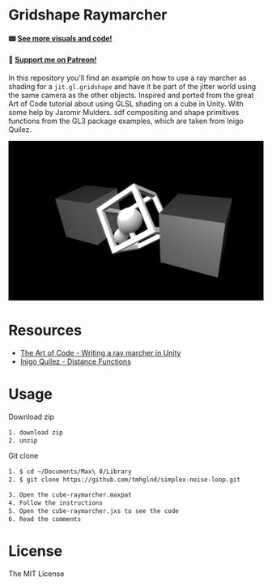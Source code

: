 # Gridshape Raymarcher

#### 📟 [See more visuals and code!](http://gumroad.com/tmhglnd)

#### 🙏 [Support me on Patreon!](https://www.patreon.com/bePatron?u=9649817)

In this repository you'll find an example on how to use a ray marcher as shading for a `jit.gl.gridshape` and have it be part of the jitter world using the same camera as the other objects. Inspired and ported from the great Art of Code tutorial about using GLSL shading on a cube in Unity. With some help by Jaromir Mulders. sdf compositing and shape primitives functions from the GL3 package examples, which are taken from Inigo Quilez.

![screenshot](./media/screenshot1.png)

# Resources

- [The Art of Code - Writing a ray marcher in Unity](https://youtu.be/S8AWd66hoCo)
- [Inigo Quilez - Distance Functions](https://www.iquilezles.org/www/articles/distfunctions/distfunctions.htm)

# Usage

Download zip
```
1. download zip
2. unzip
```
Git clone
```
1. $ cd ~/Documents/Max\ 8/Library
2. $ git clone https://github.com/tmhglnd/simplex-noise-loop.git
```

```
3. Open the cube-raymarcher.maxpat
4. Follow the instructions
5. Open the cube-raymarcher.jxs to see the code
6. Read the comments
```

# License

The MIT License
